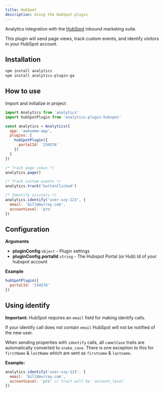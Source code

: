 ```yaml
---
title: HubSpot
description: Using the HubSpot plugin
---
```


Analytics integration with the [HubSpot](https://www.hubspot.com/) inbound marketing suite.

This plugin will send page views, track custom events, and identify visitors in your HubSpot account.

## Installation

```bash
npm install analytics
npm install analytics-plugin-ga
```

## How to use

Import and initialize in project

```js
import Analytics from 'analytics'
import hubSpotPlugin from 'analytics-plugin-hubspot'

const analytics = Analytics({
  app: 'awesome-app',
  plugins: [
    hubSpotPlugin({
      portalId: '234576'
    })
  ]
})

/* Track page views */
analytics.page()

/* Track custom events */
analytics.track('buttonClicked')

/* Identify visitors */
analytics.identify('user-xzy-123', {
  email: 'bill@murray.com',
  accountLevel: 'pro'
})
```


## Configuration

**Arguments**

- **pluginConfig** <code>object</code> - Plugin settings
- **pluginConfig.portalId** <code>string</code> - The Hubspot Portal (or Hub) Id of your hubspot account

**Example**

```js
hubSpotPlugin({
  portalId: '234576'
})
```

## Using identify

**Important:** HubSpot requires an `email` field for making identify calls.

If your identify call does not contain `email` HubSpot will not be notified of the new user.

When sending properties with `identify` calls, all `camelCase` traits are automatically converted to `snake_case`. There is one exception to this for `firstName` & `lastName` which are sent as `firstname` & `lastname`.

**Example:**

```js
analytics.identify('user-xzy-123', {
  email: 'bill@murray.com',
  accountLevel: 'pro' // trait will be `account_level`
})
```

